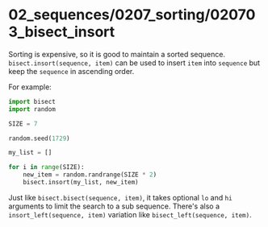 # 02_sequences/0207_sorting/020703_bisect_insort

Sorting is expensive, so it is good to maintain a sorted
sequence. `bisect.insort(sequence, item)` can be used
to insert `item` into `sequence` but keep the `sequence`
in ascending order.

For example:
```python
import bisect
import random

SIZE = 7

random.seed(1729)

my_list = []

for i in range(SIZE):
    new_item = random.randrange(SIZE * 2)
    bisect.insort(my_list, new_item)
```

Just like `bisect.bisect(sequence, item)`, it takes optional
`lo` and `hi` arguments to limit the search to a sub sequence.
There's also a `insort_left(sequence, item)` variation like 
`bisect_left(sequence, item)`.
